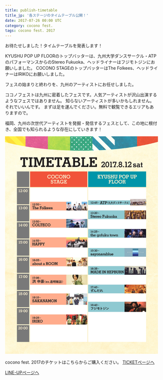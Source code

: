 ```yaml
---
title: publish-timetable
title_jp: '各ステージのタイムテーブル公開！'
date: 2017-07-26 00:00 UTC
category: cocono fest.
tags: cocono fest. 2017
---
```


お待たせしました！タイムテーブルを発表します！

KYUSHU POP UP FLOORのトップバッターは、九州大学ダンスサークル・ATPのパフォーマンスからのStereo Fukuoka、ヘッドライナーはフジモトジンにお願いしました。
COCONO STAGEのトップバッターはThe Folkees、ヘッドライナーはIRIKOにお願いしました。

フェスの始まりと終わりを、九州のアーティストにお任せしました。

ココノフェストは九州に密着したフェスです。人気アーティストが沢山出演するようなフェスではありません。
知らないアーティストが多いかもしれません。
それでいいんです。
まずは足を運んでください。無料で観覧できるエリアもありますので。

福岡、九州の次世代アーティストを発掘・発信するフェスとして、この地に根付き、全国でも知られるような存在にしていきます！

<p class="mb-50"></p>

![](./images/timetable.jpg)

<p class="mb-50"></p>

cocono fest. 2017のチケットはこちらからご購入ください。
<a href="/ticket.html" class="page-movement">TICKETページへ</a>

<p class="mb-30"></p>

<a href="/lineup.html" class="page-movement">LINE-UPページへ</a>

<!--
*斜体*
**強調**
<br>
<br>
>引用引用引用引用引用引用引用引用引用引用引用引用引用引用引用引用引用引用引用引用引用引用引用引用引用引用引用引用

<a href="http://milieu.ink/column/spac" class="source-link" target="_blank">出典リンク</a>

[リンク](http://milieu.ink/column/spac)

<a href="http://milieu.ink/column/spac" class="source-link" target="_blank">出典リンク</a>
リンク[リンク](http://milieu.ink/column/spac)リンク

- リスト
  - リスト

<a href="./2" class="article-next-page">次のページ</a>
-->